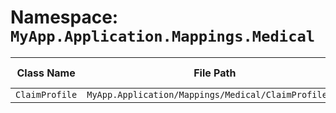 # Namespace: `MyApp.Application.Mappings.Medical`

| Class Name | File Path | Inherits From |
|------------|-----------|---------------|
| `ClaimProfile` | `MyApp.Application/Mappings/Medical/ClaimProfile.cs` | `Profile` |

